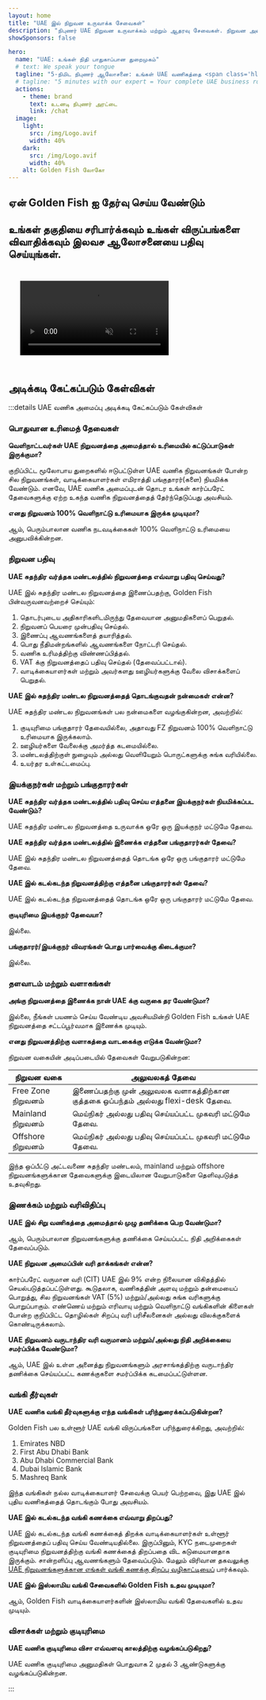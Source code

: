 ```yaml
---
layout: home
title: "UAE இல் நிறுவன உருவாக்க சேவைகள்"
description: "நிபுணர் UAE நிறுவன உருவாக்கம் மற்றும் ஆதரவு சேவைகள். நிறுவன அமைப்பு, வங்கி, வரி, சட்ட மற்றும் விசா தீர்வுகள். அனுமதிக்கு பிறகு மட்டுமே பணம் செலுத்துங்கள்."
showSponsors: false

hero:
  name: "UAE: உங்கள் நிதி பாதுகாப்பான துறைமுகம்"
  # text: We speak your tongue
  tagline: "5-நிமிட நிபுணர் ஆலோசனை: உங்கள் UAE வணிகத்தை <span class='hl'>ஆபத்து இல்லாமல்</span> எவ்வாறு அமைப்பது என்பதைக் கண்டறியுங்கள்"
  # tagline: "5 minutes with our expert = Your complete UAE business roadmap"
  actions:
    - theme: brand
      text: உடனடி நிபுணர் அரட்டை
      link: /chat
  image:
    light:
      src: /img/Logo.avif
      width: 40%
    dark:
      src: /img/Logo.avif
      width: 40%
    alt: Golden Fish லோகோ
---
```


<FeatureBlock :card="{
  title: 'நிறுவன அமைப்பு வழிகாட்டி',
  details: '**Free Zone, offshore, Mainland, கிளை** இல் நிறுவனங்களை அமைப்பதற்கான முழுமையான வழிகாட்டி. \n\n* Free Zone மற்றும் Mainland இல் 100% வெளிநாட்டு உரிமை கிடைக்கும்\n* குறைந்த வரி விகிதங்கள் - வெறும் 9% கார்ப்பரேட் வரி\n* நாணய கட்டுப்பாடுகள் இல்லை - எளிதான மூலதன திரும்பல்\n\n[மேலும் அறிய](/uae-business/offer/company-registration/)',
  link: '/uae-business/offer/company-registration/',
  src: {
    light: '/img/iStock-2051326997.avif',
    dark: '/img/iStock-1448478309.jpg',
    width: '100%'
  },
  inversion: false
}" />

<FeatureBlock :card="{
  title: 'வங்கி தீர்வுகள்',
  details: 'UAE இன் நம்பகமான வங்கிகளுடன் வணிக அல்லது தனிப்பட்ட வங்கி கணக்குகளை எளிதாக திறக்கவும். \n\n* அரசாங்க அனுமதிகளுக்கான முழுமையான PRO சேவைகள்\n* முழுமையான வங்கி தொகுப்பு அமைப்பு\n* **96% வெற்றி விகிதம்**\n\n[மேலும் அறிய](/uae-business/offer/banking/)',
  link: '/uae-business/offer/banking/',
  src: {
    light: '/img/iStock-2153786564.avif',
    dark: '/img/iStock-2166793628.avif',
    width: '100%'
  },
  inversion: true
}" />

<FeatureBlock :card="{
  title: 'Golden Visa மற்றும் குடியுரிமை',
  details: 'தடையற்ற விண்ணப்ப செயல்முறையுடன் நீண்ட கால குடியுரிமைக்காக UAE **Golden Visa** பெறுங்கள். \n\n* **ஒவ்வொரு 6 மாதங்களுக்கும் UAE நுழைய வேண்டிய அவசியம் இல்லை**\n* தகுதி நிபந்தனைகளை பராமரிப்பதன் மூலம் புதுப்பிக்கும் விருப்பத்துடன் 10 ஆண்டு செல்லுபடியாகும்\n* 92% வெற்றி விகிதம்\n\n[மேலும் அறிய](/uae-business/offer/golden-visa/)',
  link: '/uae-business/offer/golden-visa/',
  src: {
    light: '/img/iStock-1312241253.avif',
    dark: '/img/ILONMASKID.webp',
    width: '100%'
  },
  inversion: false
}" />

<FeatureCards :features="[
  {
    title: 'இணக்க சேவைகள்',
    details: 'ESR அறிக்கைகள் மற்றும் UBO தாக்கல்கள் உட்பட சிக்கலான UAE ஒழுங்குமுறை தேவைகள் மூலம் எங்கள் நிபுணர்கள் உங்களுக்கு வழிகாட்டுகிறார்கள்.',
    items: [],
    linkText: 'மேலும் அறிய',
    link: '/uae-business/company-registration/Protect-Your-Business',
    icon: {
      light: '/img/iStock-1299393716.avif',
      dark: '/img/iStock-2149731304.avif',
      alt: 'இணக்க சேவைகள்'
    }
  },
  {
    title: 'கார்ப்பரேட் வரி மற்றும் VAT',
    details: 'நிபுணர் ஆலோசனை Federal Tax Authority (FTA) உடன் கார்ப்பரேட் வரி மற்றும் VAT கடமைகளுக்கு இணக்கத்தை உறுதி செய்கிறது.',
    items: [],
    linkText: 'மேலும் அறிய',
    link: '/uae-business/company-registration/accounting-legal',
    icon: {
      light: '/img/iStock-1018285934.avif',
      dark: '/img/iStock-584576538.avif',
      alt: 'வரி சேவைகள்'
    }
  },
  {
    title: 'சட்ட சேவைகள்',
    details: 'சட்ட குழு M&A கள், கார்ப்பரேட் மறுசீரமைப்பு, நிதியுதவி மற்றும் தகராறு தீர்வு தொடர்பான UAE சட்டங்கள் குறித்து ஆலோசனை வழங்குகிறது.',
    items: [],
    linkText: 'மேலும் அறிய',
    link: '/uae-business/company-registration/Protect-Your-Business',
    icon: {
      light: '/img/iStock-650045508.avif',
      dark: '/img/iStock-1498627598.avif',
      alt: 'சட்ட சேவைகள்'
    }
  },
  {
    title: 'கணக்கியல் மற்றும் சம்பள பட்டியல்',
    details: 'எங்கள் கணக்காளர்கள் நிதிகளை நிர்வகிக்கிறார்கள், புத்தக பராமரிப்பு, சமரசம், சம்பள பட்டியல் மற்றும் தணிக்கை ஆதரவை வழங்கி, பணியமர்த்தல் செலவுகளை சேமிக்கிறார்கள்.',
    items: [],
    linkText: 'மேலும் அறிய',
    link: '/resources/contacts',
    icon: {
      light: '/img/iStock-1022793868.avif',
      dark: '/img/iStock-1320130292.jpg',
      alt: 'கணக்கியல் சேவைகள்'
    }
  },
]" />

## ஏன் Golden Fish ஐ தேர்வு செய்ய வேண்டும்

<BenefitsList :features="[
  {
    icon: '🏢',
    title: 'உள்ளூர் UAE நிபுணத்துவம்',
    text: 'துபாயில் உள்ள அர்ப்பணிப்புள்ள நிபுணர்கள் செயல்முறையின் ஒவ்வொரு படியிலும் நிபுண வழிகாட்டுதலை வழங்குகிறார்கள்.'
  },
  {
    icon: '📊',
    title: 'நிரூபிக்கப்பட்ட வெற்றி விகிதம்',
    text: 'எங்கள் பிரீமியம் செயலாக்கத்தின் மூலம் வழங்கப்பட்ட நூற்றுக்கணக்கான விசாக்கள், வங்கிக் கணக்குகள் மற்றும் நிறுவன பதிவுகளுடன் 90% க்கும் மேற்பட்ட ஒப்புதல் விகிதம்.'
  },
  {
    icon: '💸',
    title: '**வெற்றி அடிப்படையிலான கட்டணங்கள்**',
    text: '[ஒப்புதலுக்குப் பிறகு மட்டுமே பணம் செலுத்துங்கள்](/uae-business/benefits/success-based-fees). மறைக்கப்பட்ட செலவுகள் இல்லாமல் முழுமையான வெளிப்படைத்தன்மை.'
  },
]" />

## உங்கள் தகுதியை சரிபார்க்கவும் உங்கள் விருப்பங்களை விவாதிக்கவும் இலவச ஆலோசனையை பதிவு செய்யுங்கள்.

<video autoplay muted playsinline style="padding: 24px">
  <source src="/img/iStock-2185906461.mp4" type="video/mp4">
</video>

<ContactForm buttonText="நிபுணரிடம் பேசுங்கள்" />

## அடிக்கடி கேட்கப்படும் கேள்விகள்

:::details UAE வணிக அமைப்பு அடிக்கடி கேட்கப்படும் கேள்விகள்

### பொதுவான உரிமைத் தேவைகள்

**வெளிநாட்டவர்கள் UAE நிறுவனத்தை அமைத்தால் உரிமையில் கட்டுப்பாடுகள் இருக்குமா?**

குறிப்பிட்ட மூலோபாய துறைகளில் ஈடுபட்டுள்ள UAE வணிக நிறுவனங்கள் போன்ற சில நிறுவனங்கள், வாடிக்கையாளர்கள் எமிராத்தி பங்குதாரர்(களை) நியமிக்க வேண்டும். எனவே, UAE வணிக அமைப்புடன் தொடர உங்கள் கார்ப்பரேட் தேவைகளுக்கு ஏற்ற உகந்த வணிக நிறுவனத்தைத் தேர்ந்தெடுப்பது அவசியம்.

**எனது நிறுவனம் 100% வெளிநாட்டு உரிமையாக இருக்க முடியுமா?**

ஆம், பெரும்பாலான வணிக நடவடிக்கைகள் 100% வெளிநாட்டு உரிமையை அனுபவிக்கின்றன.

### நிறுவன பதிவு

**UAE சுதந்திர வர்த்தக மண்டலத்தில் நிறுவனத்தை எவ்வாறு பதிவு செய்வது?**

UAE இல் சுதந்திர மண்டல நிறுவனத்தை இணைப்பதற்கு, Golden Fish பின்வருவனவற்றைச் செய்யும்:

1. தொடர்புடைய அதிகாரிகளிடமிருந்து தேவையான அனுமதிகளைப் பெறுதல்.
2. நிறுவனப் பெயரை முன்பதிவு செய்தல்.
3. இணைப்பு ஆவணங்களைத் தயாரித்தல்.
4. பொது நீதிமன்றங்களில் ஆவணங்களை நோட்டரி செய்தல்.
5. வணிக உரிமத்திற்கு விண்ணப்பித்தல்.
6. VAT க்கு நிறுவனத்தைப் பதிவு செய்தல் (தேவைப்பட்டால்).
7. வாடிக்கையாளர்கள் மற்றும் அவர்களது ஊழியர்களுக்கு வேலை விசாக்களைப் பெறுதல்.

**UAE இல் சுதந்திர மண்டல நிறுவனத்தைத் தொடங்குவதன் நன்மைகள் என்ன?**

UAE சுதந்திர மண்டல நிறுவனங்கள் பல நன்மைகளை வழங்குகின்றன, அவற்றில்:

1. குடியுரிமை பங்குதாரர் தேவையில்லை, அதாவது FZ நிறுவனம் 100% வெளிநாட்டு உரிமையாக இருக்கலாம்.
2. ஊழியர்களை வேலைக்கு அமர்த்த கடமையில்லை.
3. மண்டலத்திற்குள் நுழையும் அல்லது வெளியேறும் பொருட்களுக்கு சுங்க வரியில்லை.
4. உயர்தர உள்கட்டமைப்பு.

### இயக்குநர்கள் மற்றும் பங்குதாரர்கள்

**UAE சுதந்திர வர்த்தக மண்டலத்தில் பதிவு செய்ய எத்தனை இயக்குநர்கள் நியமிக்கப்பட வேண்டும்?**

UAE சுதந்திர மண்டல நிறுவனத்தை உருவாக்க ஒரே ஒரு இயக்குநர் மட்டுமே தேவை.

**UAE சுதந்திர வர்த்தக மண்டலத்தில் இணைக்க எத்தனை பங்குதாரர்கள் தேவை?**

UAE இல் சுதந்திர மண்டல நிறுவனத்தைத் தொடங்க ஒரே ஒரு பங்குதாரர் மட்டுமே தேவை.

**UAE இல் கடல்கடந்த நிறுவனத்திற்கு எத்தனை பங்குதாரர்கள் தேவை?**

UAE இல் கடல்கடந்த நிறுவனத்தைத் தொடங்க ஒரே ஒரு பங்குதாரர் மட்டுமே தேவை.

**குடியுரிமை இயக்குநர் தேவையா?**

இல்லை.

**பங்குதாரர்/இயக்குநர் விவரங்கள் பொது பார்வைக்கு கிடைக்குமா?**

இல்லை.

### தளவாடம் மற்றும் வளாகங்கள்

**அங்கு நிறுவனத்தை இணைக்க நான் UAE க்கு வருகை தர வேண்டுமா?**

இல்லை, நீங்கள் பயணம் செய்ய வேண்டிய அவசியமின்றி Golden Fish உங்கள் UAE நிறுவனத்தை சட்டப்பூர்வமாக இணைக்க முடியும்.

**எனது நிறுவனத்திற்கு வளாகத்தை வாடகைக்கு எடுக்க வேண்டுமா?**

நிறுவன வகையின் அடிப்படையில் தேவைகள் வேறுபடுகின்றன:

| நிறுவன வகை         | அலுவலகத் தேவை                                                                   |
| ------------------ | ------------------------------------------------------------------------------- |
| Free Zone நிறுவனம் | இணைப்பதற்கு முன் அலுவலக வளாகத்திற்கான குத்தகை ஒப்பந்தம் அல்லது flexi-desk தேவை. |
| Mainland நிறுவனம்  | மெய்நிகர் அல்லது பதிவு செய்யப்பட்ட முகவரி மட்டுமே தேவை.                         |
| Offshore நிறுவனம்  | மெய்நிகர் அல்லது பதிவு செய்யப்பட்ட முகவரி மட்டுமே தேவை.                         |

இந்த ஒப்பீட்டு அட்டவணை சுதந்திர மண்டலம், mainland மற்றும் offshore நிறுவனங்களுக்கான தேவைகளுக்கு இடையிலான வேறுபாடுகளை தெளிவுபடுத்த உதவுகிறது.

### இணக்கம் மற்றும் வரிவிதிப்பு

**UAE இல் சிறு வணிகத்தை அமைத்தால் முழு தணிக்கை பெற வேண்டுமா?**

ஆம், பெரும்பாலான நிறுவனங்களுக்கு தணிக்கை செய்யப்பட்ட நிதி அறிக்கைகள் தேவைப்படும்.

**UAE நிறுவன அமைப்பின் வரி தாக்கங்கள் என்ன?**

கார்ப்பரேட் வருமான வரி (CIT) UAE இல் 9% என்ற நிலையான விகிதத்தில் செயல்படுத்தப்பட்டுள்ளது. கூடுதலாக, வணிகத்தின் அளவு மற்றும் தன்மையைப் பொறுத்து, சில நிறுவனங்கள் VAT (5%) மற்றும்/அல்லது சுங்க வரிகளுக்கு பொறுப்பாகும். எண்ணெய் மற்றும் எரிவாயு மற்றும் வெளிநாட்டு வங்கிகளின் கிளைகள் போன்ற குறிப்பிட்ட தொழில்கள் சிறப்பு வரி பரிசீலனைகள் அல்லது விலக்குகளைக் கொண்டிருக்கலாம்.

**UAE நிறுவனம் வருடாந்திர வரி வருமானம் மற்றும்/அல்லது நிதி அறிக்கையை சமர்ப்பிக்க வேண்டுமா?**

ஆம், UAE இல் உள்ள அனைத்து நிறுவனங்களும் அரசாங்கத்திற்கு வருடாந்திர தணிக்கை செய்யப்பட்ட கணக்குகளை சமர்ப்பிக்க கடமைப்பட்டுள்ளன.

### வங்கி தீர்வுகள்

**UAE வணிக வங்கி தீர்வுகளுக்கு எந்த வங்கிகள் பரிந்துரைக்கப்படுகின்றன?**

Golden Fish பல உள்ளூர் UAE வங்கி விருப்பங்களை பரிந்துரைக்கிறது, அவற்றில்:

1. Emirates NBD
2. First Abu Dhabi Bank
3. Abu Dhabi Commercial Bank
4. Dubai Islamic Bank
5. Mashreq Bank

இந்த வங்கிகள் நல்ல வாடிக்கையாளர் சேவைக்கு பெயர் பெற்றவை, இது UAE இல் புதிய வணிகத்தைத் தொடங்கும் போது அவசியம்.

**UAE இல் கடல்கடந்த வங்கி கணக்கை எவ்வாறு திறப்பது?**

UAE இல் கடல்கடந்த வங்கி கணக்கைத் திறக்க வாடிக்கையாளர்கள் உள்ளூர் நிறுவனத்தைப் பதிவு செய்ய வேண்டியதில்லை. இருப்பினும், KYC நடைமுறைகள் குடியுரிமை நிறுவனத்திற்கு வங்கி கணக்கைத் திறப்பதை விட கடுமையானதாக இருக்கும். சான்றளிப்பு ஆவணங்களும் தேவைப்படும். மேலும் விரிவான தகவலுக்கு [UAE நிறுவனங்களுக்கான எங்கள் வங்கி கணக்கு திறப்பு வழிகாட்டியைப்](./uae-business/company-registration/banking) பார்க்கவும்.

**UAE இல் இஸ்லாமிய வங்கி சேவைகளில் Golden Fish உதவ முடியுமா?**

ஆம், Golden Fish வாடிக்கையாளர்களின் இஸ்லாமிய வங்கி தேவைகளில் உதவ முடியும்.

### விசாக்கள் மற்றும் குடியுரிமை

**UAE வணிக குடியுரிமை விசா எவ்வளவு காலத்திற்கு வழங்கப்படுகிறது?**

UAE வணிக குடியுரிமை அனுமதிகள் பொதுவாக 2 முதல் 3 ஆண்டுகளுக்கு வழங்கப்படுகின்றன.

:::
